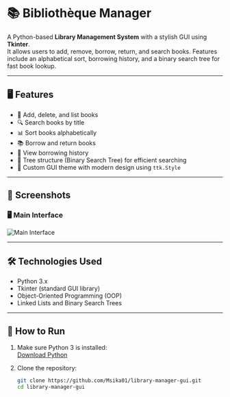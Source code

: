 # 📚 Bibliothèque Manager

A Python-based **Library Management System** with a stylish GUI using **Tkinter**.  
It allows users to add, remove, borrow, return, and search books. Features include an alphabetical sort, borrowing history, and a binary search tree for fast book lookup.

---

## 🖥️ Features

- 📘 Add, delete, and list books
- 🔍 Search books by title
- 📊 Sort books alphabetically
- 📚 Borrow and return books
- 📜 View borrowing history
- 🌳 Tree structure (Binary Search Tree) for efficient searching
- 🎨 Custom GUI theme with modern design using `ttk.Style`

---

## 📸 Screenshots

### 🖥️ Main Interface
![Main Interface](screenshots/main_ui.png)

---

## 🛠️ Technologies Used

- Python 3.x
- Tkinter (standard GUI library)
- Object-Oriented Programming (OOP)
- Linked Lists and Binary Search Trees

---

## 🚀 How to Run

1. Make sure Python 3 is installed:  
   [Download Python](https://www.python.org/downloads/)

2. Clone the repository:

   ```bash
   git clone https://github.com/Msika01/library-manager-gui.git
   cd library-manager-gui

